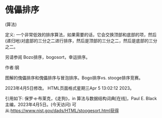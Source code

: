 # 傀儡排序


(算法)



定义:
一个非常低效的排序算法，如果需要的话，它会交换顶部和底部的项，然后(递归地)对底部的三分之二进行排序，然后是顶部的三分之二，然后是底部的三分之二。



另请参阅
Bozo排序，bogosort，幸运排序。


作者:钢


图解的傀儡排序和傀儡排序与冒泡排序。Bogo排序vs. stooge排序竞赛。








2023年4月5日修改。
HTML页面格式星期三Apr 5 13:02:12 2023。



引用如下:
保罗·e·布莱克，《走狗》，in
算法与数据结构词典[在线]，Paul E. Black主编，2023年4月5日。(今天访问)
可从:https://www.nist.gov/dads/HTML/stoogesort.html获得